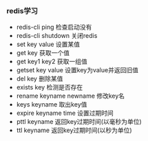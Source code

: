 ### redis学习

* redis-cli ping  检查启动没有
* redis-cli shutdown  关闭redis
* set key value 设置某值
* get key 获取一个值
* get key1 key2 获取一组值
* getset key value 设置key为value并返回旧值
* del key 删除某值
* exists key 检测是否存在
* rename keyname newname 修改key名
* keys keyname 取出key值
* expire keyname time 设置过期时间
* pttl keyname 返回key过期时间(以毫秒为单位)
* ttl keyname 返回key过期时间(以秒为单位)












